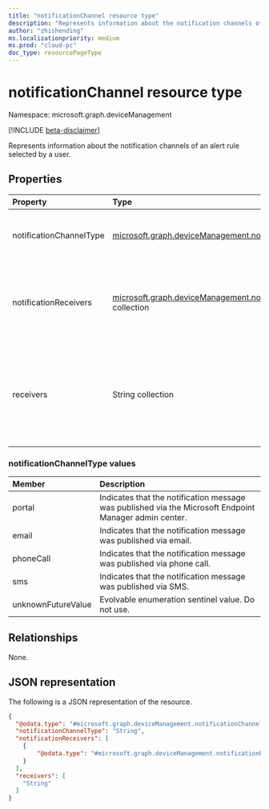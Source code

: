 ```yaml
---
title: "notificationChannel resource type"
description: "Represents information about the notification channels of an alert rule selected by a user."
author: "zhishending"
ms.localizationpriority: medium
ms.prod: "cloud-pc"
doc_type: resourcePageType
---
```


# notificationChannel resource type

Namespace: microsoft.graph.deviceManagement

[!INCLUDE [beta-disclaimer](../../includes/beta-disclaimer.md)]

Represents information about the notification channels of an alert rule selected by a user.

## Properties

|Property|Type|Description|
|:---|:---|:---|
|notificationChannelType|[microsoft.graph.deviceManagement.notificationChannelType](#notificationchanneltype-values)|The type of the notification channel. The possible values are: `portal`, `email`, `phoneCall`, `sms`, `unknownFutureValue`.|
|notificationReceivers|[microsoft.graph.deviceManagement.notificationReceiver](../resources/devicemanagement-notificationreceiver.md) collection|Information about the notification receivers, such as locale and contact information. For example, `en-us` for locale and `serena.davis@contoso.com` for contact information.|
|receivers|String collection|The contact information about the notification receivers, such as email addresses. For portal notifications, **receivers** can be left blank. For email notifications, **receivers** consists of email addresses such as `serena.davis@contoso.com`.|

### notificationChannelType values

|Member|Description|
|:---|:---|
|portal|Indicates that the notification message was published via the Microsoft Endpoint Manager admin center.|
|email|Indicates that the notification message was published via email.|
|phoneCall|Indicates that the notification message was published via phone call.|
|sms|Indicates that the notification message was published via SMS.|
|unknownFutureValue|Evolvable enumeration sentinel value. Do not use.|

## Relationships

None.

## JSON representation

The following is a JSON representation of the resource.
<!-- {
  "blockType": "resource",
  "@odata.type": "microsoft.graph.deviceManagement.notificationChannel"
}
-->
``` json
{
  "@odata.type": "#microsoft.graph.deviceManagement.notificationChannel",
  "notificationChannelType": "String",
  "notificationReceivers": [
    {
        "@odata.type": "#microsoft.graph.deviceManagement.notificationReceiver"
    }
  ],
  "receivers": [
    "String"
  ]
}
```
